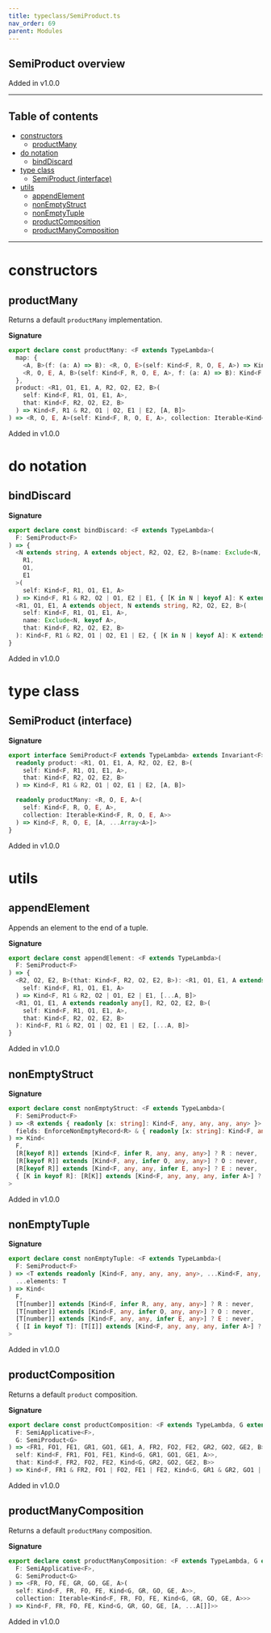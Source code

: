 ```yaml
---
title: typeclass/SemiProduct.ts
nav_order: 69
parent: Modules
---
```


## SemiProduct overview

Added in v1.0.0

---

<h2 class="text-delta">Table of contents</h2>

- [constructors](#constructors)
  - [productMany](#productmany)
- [do notation](#do-notation)
  - [bindDiscard](#binddiscard)
- [type class](#type-class)
  - [SemiProduct (interface)](#semiproduct-interface)
- [utils](#utils)
  - [appendElement](#appendelement)
  - [nonEmptyStruct](#nonemptystruct)
  - [nonEmptyTuple](#nonemptytuple)
  - [productComposition](#productcomposition)
  - [productManyComposition](#productmanycomposition)

---

# constructors

## productMany

Returns a default `productMany` implementation.

**Signature**

```ts
export declare const productMany: <F extends TypeLambda>(
  map: {
    <A, B>(f: (a: A) => B): <R, O, E>(self: Kind<F, R, O, E, A>) => Kind<F, R, O, E, B>
    <R, O, E, A, B>(self: Kind<F, R, O, E, A>, f: (a: A) => B): Kind<F, R, O, E, B>
  },
  product: <R1, O1, E1, A, R2, O2, E2, B>(
    self: Kind<F, R1, O1, E1, A>,
    that: Kind<F, R2, O2, E2, B>
  ) => Kind<F, R1 & R2, O1 | O2, E1 | E2, [A, B]>
) => <R, O, E, A>(self: Kind<F, R, O, E, A>, collection: Iterable<Kind<F, R, O, E, A>>) => Kind<F, R, O, E, [A, ...A[]]>
```

Added in v1.0.0

# do notation

## bindDiscard

**Signature**

```ts
export declare const bindDiscard: <F extends TypeLambda>(
  F: SemiProduct<F>
) => {
  <N extends string, A extends object, R2, O2, E2, B>(name: Exclude<N, keyof A>, that: Kind<F, R2, O2, E2, B>): <
    R1,
    O1,
    E1
  >(
    self: Kind<F, R1, O1, E1, A>
  ) => Kind<F, R1 & R2, O2 | O1, E2 | E1, { [K in N | keyof A]: K extends keyof A ? A[K] : B }>
  <R1, O1, E1, A extends object, N extends string, R2, O2, E2, B>(
    self: Kind<F, R1, O1, E1, A>,
    name: Exclude<N, keyof A>,
    that: Kind<F, R2, O2, E2, B>
  ): Kind<F, R1 & R2, O1 | O2, E1 | E2, { [K in N | keyof A]: K extends keyof A ? A[K] : B }>
}
```

Added in v1.0.0

# type class

## SemiProduct (interface)

**Signature**

```ts
export interface SemiProduct<F extends TypeLambda> extends Invariant<F> {
  readonly product: <R1, O1, E1, A, R2, O2, E2, B>(
    self: Kind<F, R1, O1, E1, A>,
    that: Kind<F, R2, O2, E2, B>
  ) => Kind<F, R1 & R2, O1 | O2, E1 | E2, [A, B]>

  readonly productMany: <R, O, E, A>(
    self: Kind<F, R, O, E, A>,
    collection: Iterable<Kind<F, R, O, E, A>>
  ) => Kind<F, R, O, E, [A, ...Array<A>]>
}
```

Added in v1.0.0

# utils

## appendElement

Appends an element to the end of a tuple.

**Signature**

```ts
export declare const appendElement: <F extends TypeLambda>(
  F: SemiProduct<F>
) => {
  <R2, O2, E2, B>(that: Kind<F, R2, O2, E2, B>): <R1, O1, E1, A extends readonly any[]>(
    self: Kind<F, R1, O1, E1, A>
  ) => Kind<F, R1 & R2, O2 | O1, E2 | E1, [...A, B]>
  <R1, O1, E1, A extends readonly any[], R2, O2, E2, B>(
    self: Kind<F, R1, O1, E1, A>,
    that: Kind<F, R2, O2, E2, B>
  ): Kind<F, R1 & R2, O1 | O2, E1 | E2, [...A, B]>
}
```

Added in v1.0.0

## nonEmptyStruct

**Signature**

```ts
export declare const nonEmptyStruct: <F extends TypeLambda>(
  F: SemiProduct<F>
) => <R extends { readonly [x: string]: Kind<F, any, any, any, any> }>(
  fields: EnforceNonEmptyRecord<R> & { readonly [x: string]: Kind<F, any, any, any, any> }
) => Kind<
  F,
  [R[keyof R]] extends [Kind<F, infer R, any, any, any>] ? R : never,
  [R[keyof R]] extends [Kind<F, any, infer O, any, any>] ? O : never,
  [R[keyof R]] extends [Kind<F, any, any, infer E, any>] ? E : never,
  { [K in keyof R]: [R[K]] extends [Kind<F, any, any, any, infer A>] ? A : never }
>
```

Added in v1.0.0

## nonEmptyTuple

**Signature**

```ts
export declare const nonEmptyTuple: <F extends TypeLambda>(
  F: SemiProduct<F>
) => <T extends readonly [Kind<F, any, any, any, any>, ...Kind<F, any, any, any, any>[]]>(
  ...elements: T
) => Kind<
  F,
  [T[number]] extends [Kind<F, infer R, any, any, any>] ? R : never,
  [T[number]] extends [Kind<F, any, infer O, any, any>] ? O : never,
  [T[number]] extends [Kind<F, any, any, infer E, any>] ? E : never,
  { [I in keyof T]: [T[I]] extends [Kind<F, any, any, any, infer A>] ? A : never }
>
```

Added in v1.0.0

## productComposition

Returns a default `product` composition.

**Signature**

```ts
export declare const productComposition: <F extends TypeLambda, G extends TypeLambda>(
  F: SemiApplicative<F>,
  G: SemiProduct<G>
) => <FR1, FO1, FE1, GR1, GO1, GE1, A, FR2, FO2, FE2, GR2, GO2, GE2, B>(
  self: Kind<F, FR1, FO1, FE1, Kind<G, GR1, GO1, GE1, A>>,
  that: Kind<F, FR2, FO2, FE2, Kind<G, GR2, GO2, GE2, B>>
) => Kind<F, FR1 & FR2, FO1 | FO2, FE1 | FE2, Kind<G, GR1 & GR2, GO1 | GO2, GE1 | GE2, [A, B]>>
```

Added in v1.0.0

## productManyComposition

Returns a default `productMany` composition.

**Signature**

```ts
export declare const productManyComposition: <F extends TypeLambda, G extends TypeLambda>(
  F: SemiApplicative<F>,
  G: SemiProduct<G>
) => <FR, FO, FE, GR, GO, GE, A>(
  self: Kind<F, FR, FO, FE, Kind<G, GR, GO, GE, A>>,
  collection: Iterable<Kind<F, FR, FO, FE, Kind<G, GR, GO, GE, A>>>
) => Kind<F, FR, FO, FE, Kind<G, GR, GO, GE, [A, ...A[]]>>
```

Added in v1.0.0
